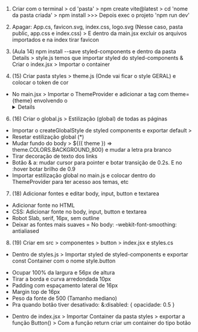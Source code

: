 1. Criar com o terminal > cd 'pasta' > npm create vite@latest > cd 'nome da pasta criada' > npm install >>> Depois exec o projeto 'npm run dev'

2. Apagar: App.cs, favicon.svg, index.css, logo.svg (Nesse caso, pasta public, app.css e index.css) > E dentro da main.jsx excluir os arquivos importados e na index tirar favicon

4. (Aula 14) npm install --save styled-components e dentro da pasta Details > style.js temos que importar styled do styled-components & Criar o index.jsx > Importar o container

5. (15) Criar pasta styles > theme.js (Onde vai ficar o style GERAL) e colocar o token de cor
- No main.jsx > Importar o ThemeProvider e adicionar a tag com theme={theme} envolvendo o <Details>

6. (16) Criar o global.js > Estilização (global) de todas as páginas
- Importar o createGlobalStyle de styled components e exportar default >
- Resetar estilização global (*)
- Mudar fundo do body > ${({ theme }) => theme.COLORS.BACKGROUND_800} e mudar a letra pra branco
- Tirar decoração de texto dos links
- Botão & a: mudar cursor para pointer e botar transição de 0.2s. E no :hover botar brilho de 0.9
- Importar estilização global no main.js e colocar dentro do ThemeProvider para ter acesso aos temas, etc

7. (18) Adicionar fontes e editar body, input, button e textarea
- Adicionar fonte no HTML
- CSS: Adicionar fonte no body, input, button e textarea
- Robot Slab, serif, 16px, sem outline
- Deixar as fontes mais suaves = No body: -webkit-font-smoothing: antialiased

8. (19) Criar em src > componentes > button > index.jsx e styles.cs
* Dentro de styles.js > Importar styled de styled-components e exportar const Container com o nome style.button
- Ocupar 100% da largura e 56px de altura
- Tirar a borda e curva arredondada 10px
- Padding com espaçamento lateral de 16px
- Margin top de 16px
- Peso da fonte de 500 (Tamanho mediano)
- Pra quando botão tiver desativado: &:disabled: { opacidade: 0.5 }
* Dentro de index.jsx > Importar Container da pasta styles > exportar a função Button() > Com a função return criar um container do tipo botão